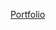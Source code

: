 [Portfolio](https://past-soccer-023.notion.site/Portfolio-f26d97e722b545d29753d29fc5f10ca7)


<!---

- 👋 Hi, I’m @m02uku
- 👀 I’m interested in ...
- 🌱 I’m currently learning ...
- 💞️ I’m looking to collaborate on ...
- 📫 How to reach me ...
- 😄 Pronouns: ...
- ⚡ Fun fact: ...

m02uku/m02uku is a ✨ special ✨ repository because its `README.md` (this file) appears on your GitHub profile.
You can click the Preview link to take a look at your changes.

--->
